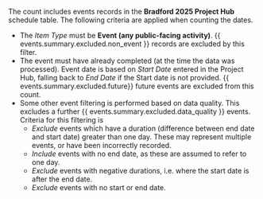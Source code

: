 The count includes events records in the **Bradford 2025 Project Hub** schedule table. The following criteria are applied when counting the dates.

* The _Item Type_ must be **Event (any public-facing activity)**. {{ events.summary.excluded.non_event }} records are excluded by this filter.
* The event must have already completed (at the time the data was processed).
    Event date is based on _Start Date_ entered in the Project Hub, 
    falling back to _End Date_ if the Start date is not provided.
    {{ events.summary.excluded.future}} future events are excluded from this count.
* Some other event filtering is performed based on data quality.
    This excludes a further {{ events.summary.excluded.data_quality }} events.
    Criteria for this filtering is
    * _Exclude_ events which have a duration (difference between end date and start date) greater than one day. These may represent multiple events, or have been incorrectly recorded.
    * _Include_ events with no end date, as these are assumed to refer to one day.
    * _Exclude_ events with negative durations, i.e. where the start date is after the end date.
    * _Exclude_ events with no start or end date.